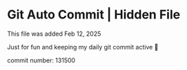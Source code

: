 # Git Auto Commit | Hidden File

This file was added Feb 12, 2025

Just for fun and keeping my daily git commit active 🤪

commit number: 131500
